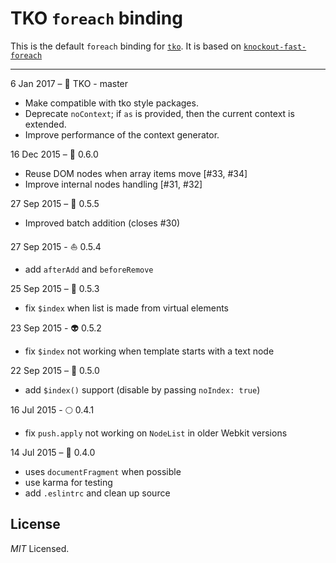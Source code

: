 # TKO `foreach` binding

This is the default `foreach` binding for [`tko`](https://github.com/knockout/tko).  It is based on [`knockout-fast-foreach`](https://github.com/brianmhunt/knockout-fast-foreach)


---
6 Jan 2017 – 🚡  TKO - master

 - Make compatible with tko style packages.
 - Deprecate `noContext`; if `as` is provided, then the current context is extended.
 - Improve performance of the context generator.

16 Dec 2015 – 🔭 0.6.0
  - Reuse DOM nodes when array items move [#33, #34]
  - Improve internal nodes handling [#31, #32]

27 Sep 2015 – 📇 0.5.5
  - Improved batch addition (closes #30)

27 Sep 2015 - ⛵️  0.5.4
  - add `afterAdd` and `beforeRemove`

25 Sep 2015 – 🍭 0.5.3
  - fix `$index` when list is made from virtual elements

23 Sep 2015 - 👽 0.5.2
  - fix `$index` not working when template starts with a text node

22 Sep 2015 – 🐝 0.5.0
  - add `$index()` support (disable by passing `noIndex: true`)

16 Jul 2015 - 🌕  0.4.1
  - fix `push.apply` not working on `NodeList` in older Webkit versions

14 Jul 2015 – 🎂 0.4.0
  - uses `documentFragment` when possible
  - use karma for testing
  - add `.eslintrc` and clean up source

License
---

*MIT* Licensed.